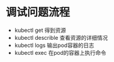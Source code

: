 # 调试问题流程
- kubectl get 得到资源
- kubectl describle 查看资源的详细情况
- kubectl logs 输出pod容器的日志
- kubectl exec 在pod的容器上执行命令
